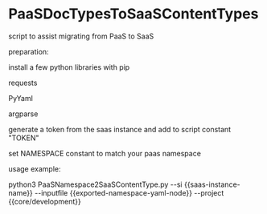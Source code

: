 # PaaSDocTypesToSaaSContentTypes
script to assist migrating from PaaS to SaaS

preparation:

install a few python libraries with pip

requests

PyYaml

argparse

generate a token from the saas instance and add to script constant "TOKEN"

set NAMESPACE constant to match your paas namespace

usage example:

python3 PaaSNamespace2SaaSContentType.py --si {{saas-instance-name}} --inputfile {{exported-namespace-yaml-node}} --project {{core/development}}

